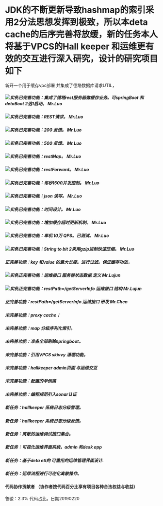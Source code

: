 # JDK的不断更新导致hashmap的索引采用2分法思想发挥到极致，所以本deta cache的后序完善将放缓，新的任务本人将基于VPCS的Hall keeper 和运维更有效的交互进行深入研究，设计的研究项目如下
新开一个用于缓存vpc部署 并集成了德塔数据库请求UTIL，
##### ![实例](http://progressed.io/bar/100?title=completed)已完善功能：集成了德塔rest服务器做缓存业务。可springBoot 和 detaBoot 2选1启动。 Mr.Luo
##### ![实例](http://progressed.io/bar/100?title=completed)已完善功能：REST请求。 Mr.Luo
##### ![实例](http://progressed.io/bar/100?title=completed)已完善功能：200 反馈。 Mr.Luo
##### ![实例](http://progressed.io/bar/100?title=completed)已完善功能：500 反馈。 Mr.Luo
##### ![实例](http://progressed.io/bar/100?title=completed)已完善功能：restMap。 Mr.Luo
##### ![实例](http://progressed.io/bar/100?title=completed)已完善功能：restForward。 Mr.Luo
##### ![实例](http://progressed.io/bar/100?title=completed)已完善功能：每秒1500并发控制。 Mr.Luo
##### ![实例](http://progressed.io/bar/100?title=completed)已完善功能：json 读写。 Mr.Luo
##### ![实例](http://progressed.io/bar/100?title=completed)已完善功能：时间设计。 Mr.Luo
##### ![实例](http://progressed.io/bar/100?title=completed)已完善功能：增加缓存超时更新机制。 Mr.Luo
##### ![实例](http://progressed.io/bar/100?title=completed)已完善功能：单机 10万 QPS。已测试。 Mr.Luo
##### ![实例](http://progressed.io/bar/100?title=completed)已完善功能：String to bit 2采用gzip进制快速压缩。 Mr.Luo

##### 正完善功能：key 和value 的最大长度。进行过滤。保证缓存功效，
 
##### ![实例](http://progressed.io/bar/70?title=completed)正完善功能：运维接口 服务器状态数据 定义   Mr.Lujun
##### ![实例](http://progressed.io/bar/80?title=completed)正完善功能：restPath=/getServerInfo 运维接口 结构   Mr.Lujun
##### 正完善功能：restPath=/getServerInfo 运维接口 研发   Mr.Chen

##### 未完善功能：proxy cache；
##### 未完善功能：map 分级序列化索引。
##### 未完善功能：准备全部剔除springboot。  
##### 未完善功能：引用VPCS skivvy 清理功能。
##### 未完善功能：hallkeeper admin页面 与运维交互
##### 未完善功能：配置的单例类
##### 未完善功能：编程规范引入sonar认证

##### 新任务：hallkeeper 系统日志分级管理。
##### 新任务：hallkeeper 系统日志分级反馈。
##### 新任务：离散的运维调试接口集合。
##### 新任务：可视化运维界面系统，admin 和desk app
##### 新任务：基于deta etl的 可重用的运维管理界面设计.
##### 新任务：运维流程进行可逆化离散操作。

#### 代码协作贡献者 （协作者按代码百分比享有项目各种合法权益与收益）
鲁骏：2.3% 代码占比。日期20190220



